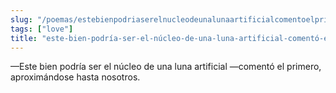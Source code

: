 ```yaml
---
slug: "/poemas/estebienpodriaserelnucleodeunalunaartificialcomentoelprimero"
tags: ["love"]
title: "este-bien-podría-ser-el-núcleo-de-una-luna-artificial-comentó-el-primero"
---
```

—Este bien podría ser el núcleo de una luna artificial —comentó el primero, aproximándose hasta nosotros.